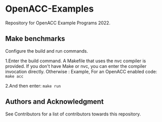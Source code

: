 # OpenACC-Examples

Repository for OpenACC Example Programs 2022.

## Make benchmarks
Configure the build and run commands.

1.Enter the build command. A Makefile that uses the nvc compiler is provided. If you don't have Make or nvc, you can enter the compiler invocation directly. Otherwise :
   Example, For an OpenACC enabled code: `make acc`

2.And then enter: `make run`

## Authors and Acknowledgment

See Contributors for a list of contributors towards this repository.

